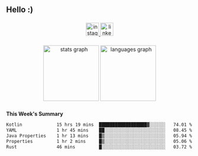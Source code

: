 <h2 align="left">Hello :)</h2>

###

<div align="center">
  <a href="https://www.instagram.com/sebi.klaus/" target="_blank">
    <img src="https://img.shields.io/static/v1?message=Instagram&logo=instagram&label=&color=E4405F&logoColor=white&labelColor=&style=for-the-badge" height="35" alt="instagram logo"  />
  </a>
  <a href="https://www.linkedin.com/in/sebastian-klaus-3aa64720b/" target="_blank">
    <img src="https://img.shields.io/static/v1?message=LinkedIn&logo=linkedin&label=&color=0077B5&logoColor=white&labelColor=&style=for-the-badge" height="35" alt="linkedin logo"  />
  </a>
</div>

###

<div align="center">
  <img src="https://github-readme-stats.vercel.app/api?username=IYourSunshineI&hide_title=false&hide_rank=false&show_icons=true&include_all_commits=true&count_private=true&disable_animations=false&theme=dracula&locale=en&hide_border=false&order=1" height="150" alt="stats graph"  />
  <img src="https://github-readme-stats.vercel.app/api/top-langs?username=IYourSunshineI&locale=en&hide_title=false&layout=compact&card_width=320&langs_count=5&theme=dracula&hide_border=false&order=2" height="150" alt="languages graph"  />
</div>

###

**This Week's Summary**
<!--START_SECTION:waka-->

```txt
Kotlin             15 hrs 19 mins  ██████████████████▓░░░░░░   74.01 %
YAML               1 hr 45 mins    ██░░░░░░░░░░░░░░░░░░░░░░░   08.45 %
Java Properties    1 hr 13 mins    █▒░░░░░░░░░░░░░░░░░░░░░░░   05.94 %
Properties         1 hr 2 mins     █▒░░░░░░░░░░░░░░░░░░░░░░░   05.06 %
Rust               46 mins         █░░░░░░░░░░░░░░░░░░░░░░░░   03.72 %
```

<!--END_SECTION:waka-->
